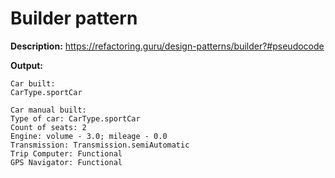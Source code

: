 # Builder pattern

**Description:**
https://refactoring.guru/design-patterns/builder?#pseudocode

**Output:**

```
Car built:
CarType.sportCar

Car manual built:
Type of car: CarType.sportCar
Count of seats: 2
Engine: volume - 3.0; mileage - 0.0
Transmission: Transmission.semiAutomatic
Trip Computer: Functional
GPS Navigator: Functional
```
